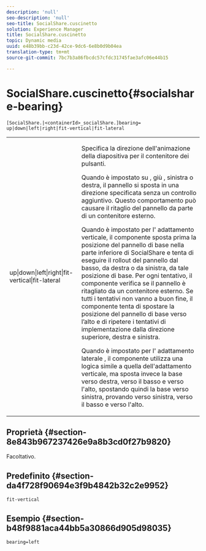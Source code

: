 ```yaml
---
description: 'null'
seo-description: 'null'
seo-title: SocialShare.cuscinetto
solution: Experience Manager
title: SocialShare.cuscinetto
topic: Dynamic media
uuid: e48b39bb-c23d-42ce-9dc6-6e8b0d9b04ea
translation-type: tm+mt
source-git-commit: 7bc7b3a86fbcdc57cfdc31745fae3afc06e44b15

---
```



# SocialShare.cuscinetto{#socialshare-bearing}

`[SocialShare.|<containerId>_socialShare.]bearing= up|down|left|right|fit-vertical|fit-lateral`

<table id="table_0002BE81371D4E16A56FBEDD13FDF3C2"> 
 <tbody> 
  <tr> 
   <td colname="col1"> <p> <span class="codeph"> up|down|left|right|fit-vertical|fit-lateral </span> </p> </td> 
   <td colname="col2"> <p> Specifica la direzione dell'animazione della diapositiva per il contenitore dei pulsanti. </p> <p> Quando è <span class="codeph"> impostato su </span>, giù <span class="codeph"> </span>, <span class="codeph"> sinistra </span>o <span class="codeph"> </span>destra, il pannello si sposta in una direzione specificata senza un controllo aggiuntivo. Questo comportamento può causare il ritaglio del pannello da parte di un contenitore esterno. </p> <p>Quando è impostato per l' <span class="codeph"> adattamento verticale, </span>il componente sposta prima la posizione del pannello di base nella parte inferiore di SocialShare e tenta di eseguire il rollout del pannello dal basso, da destra o da sinistra, da tale posizione di base. Per ogni tentativo, il componente verifica se il pannello è ritagliato da un contenitore esterno. Se tutti i tentativi non vanno a buon fine, il componente tenta di spostare la posizione del pannello di base verso l’alto e di ripetere i tentativi di implementazione dalla direzione superiore, destra e sinistra. </p> <p>Quando è impostato per l' <span class="codeph"> adattamento laterale </span>, il componente utilizza una logica simile a quella dell'adattamento verticale, ma sposta invece la base verso destra, verso il basso e verso l'alto, spostando quindi la base verso sinistra, provando verso sinistra, verso il basso e verso l'alto. </p> </td> 
  </tr> 
 </tbody> 
</table>

## Proprietà {#section-8e843b967237426e9a8b3cd0f27b9820}

Facoltativo.

## Predefinito {#section-da4f728f90694e3f9b4842b32c2e9952}

`fit-vertical`

## Esempio {#section-b48f9881aca44bb5a30866d905d98035}

`bearing=left`
